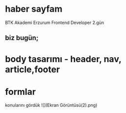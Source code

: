 # haber sayfam
BTK Akademi Erzurum Frontend Developer 2.gün

## biz bugün;
# body tasarımı - header, nav, article,footer

# formlar

konularını gördük
![](Ekran Görüntüsü(2).png)
